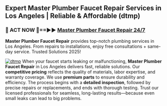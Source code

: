 ## Expert Master Plumber Faucet Repair Services in Los Angeles | Reliable & Affordable (dtmp)  

<h3>🚿 ACT NOW 🌟==►► <a href="https://tinyurl.com/2ne6vx2x" rel="nofollow">Master Plumber Faucet Repair 24/7</a></h3>

**Master Plumber Faucet Repair** provides top-notch plumbing services in Los Angeles. From repairs to installations, enjoy free consultations + same-day service. Trusted Solutions 2025!

[![dtmp](https://i.imgur.com/4PFF4AK.jpeg)](https://tinyurl.com/2ne6vx2x)
When your faucet starts leaking or malfunctioning, **Master Plumber Faucet Repair** in Los Angeles delivers fast, reliable solutions. Our **competitive pricing** reflects the quality of materials, labor expertise, and warranty coverage. We use **premium parts** to ensure durability and efficiency. The process begins with a **detailed inspection**, followed by precise repairs or replacements, and ends with thorough testing. Trust our licensed professionals for seamless, long-lasting results—because even small leaks can lead to big problems.